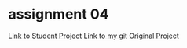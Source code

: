 # assignment 04
[Link to Student Project](https://i6.cims.nyu.edu/~rds493/drawing/assignment04 "Assignment 04")
[Link to my git](https://github.com/rickcamaca/assignment4")
[Original Project](https://github.com/sotrepp/assignment4)


